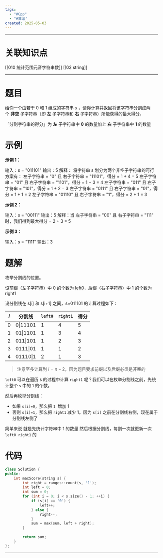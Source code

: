 ```yaml
---
tags:
  - "#Cpp"
  - "#算法"
created: 2025-05-03
---
```


---
# 关联知识点

[[010 统计范围元音字符串数]] [[02 string]]

---
# 题目

给你一个由若干 0 和 1 组成的字符串 `s` ，请你计算并返回将该字符串分割成两个 **非空** 子字符串（即 **左** 子字符串和 **右** 子字符串）所能获得的最大得分。

「分割字符串的得分」为 **左** 子字符串中 **0** 的数量加上 **右** 子字符串中 **1** 的数量

# 示例

**示例 1：**

输入：s = "011101"
输出：5 
解释：
将字符串 s 划分为两个非空子字符串的可行方案有：
左子字符串 = "0" 且 右子字符串 = "11101"，得分 = 1 + 4 = 5 
左子字符串 = "01" 且 右子字符串 = "1101"，得分 = 1 + 3 = 4 
左子字符串 = "011" 且 右子字符串 = "101"，得分 = 1 + 2 = 3 
左子字符串 = "0111" 且 右子字符串 = "01"，得分 = 1 + 1 = 2 
左子字符串 = "01110" 且 右子字符串 = "1"，得分 = 2 + 1 = 3

**示例 2：**

输入：s = "00111"
输出：5
解释：当 左子字符串 = "00" 且 右子字符串 = "111" 时，我们得到最大得分 = 2 + 3 = 5

**示例 3：**

输入：s = "1111"
输出：3

# 题解
枚举分割线的位置。

设前缀（左子字符串）中 0 的个数为 left0，后缀（右子字符串）中 1 的个数为 right1
​

设分割线在 s[i] 和 s[i+1] 之间，s=011101 的计算过程如下：


| $i$ | 分割线        | `left0` | `right1` | 得分  |
| --- | ---------- | ------- | -------- | --- |
| 0   | $0\|11101$ | 1       | 4        | 5   |
| 1   | $01\|1101$ | 1       | 3        | 4   |
| 2   | $011\|101$ | 1       | 2        | 3   |
| 3   | $0111\|01$ | 1       | 1        | 2   |
| 4   | $01110\|1$ | 2       | 1        | 3   |

> 注意至多计算到 $i=n−2$，因为题目要求前缀以及后缀必须是**非空**的

`left0`​ 可以在遍历 s 的过程中计算
`right1​` 呢？我们可以在枚举分割线之前，先统计整个 `s` 中的 1 的个数。

然后再枚举分割线：
- 如果 `s[i]=0`，那么把 `1` ​ 增加 1
- 否则 `s[i]=1`，那么把 `right1`​ 减少 1。因为 `s[i]` 之前在分割线右侧，现在属于分割线左侧了

简单来说
就是先统计字符串中 1 的数量
然后根据分割线，每割一次就更新一次 `left0 right1` 的
# 代码

```C++
class Solution {  
public:  
    int maxScore(string s) {  
        int right = ranges::count(s, '1');  
        int left = 0;  
        int sum = 0;  
        for (int i = 0; i < s.size() - 1; ++i) {  
            if (s[i] == '0') {  
                left++;  
            } else {  
                right--;  
            }  
            sum = max(sum, left + right);  
        }  
  
        return sum;  
    }  
};
```


---

[^1]: 
